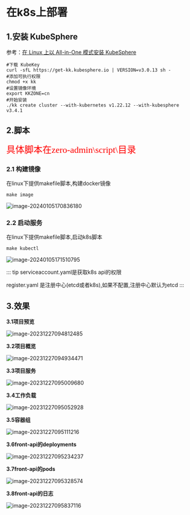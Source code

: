 # 在k8s上部署

## 1.安装 KubeSphere

参考：[在 Linux 上以 All-in-One 模式安装 KubeSphere](https://www.kubesphere.io/zh/docs/v3.4/quick-start/all-in-one-on-linux/)

```shell
#下载 KubeKey
curl -sfL https://get-kk.kubesphere.io | VERSION=v3.0.13 sh -
#添加可执行权限
chmod +x kk
#设置镜像环境
export KKZONE=cn
#开始安装
./kk create cluster --with-kubernetes v1.22.12 --with-kubesphere v3.4.1
```


## 2.脚本

<font face="宋体" color=red size=5>具体脚本在zero-admin\script\目录</font>

### 2.1 构建镜像

在linux下提供makefile脚本,构建docker镜像

```shell
make image

```

![image-20240105170836180](docker.assets/image-20240105170836180.png)

### 2.2 启动服务

在linux下提供makefile脚本,启动k8s脚本

```shell
make kubectl
```

![image-20240105171510795](k8s.assets/image-20240105171510795.png)

::: tip
serviceaccount.yaml是获取k8s api的权限

register.yaml 是注册中心(etcd或者k8s),如果不配置,注册中心默认为etcd
:::

## 3.效果

**3.1项目预览**

![image-20231227094812485](k8s.assets/image-20231227094812485.png)

**3.2项目概览**

![image-20231227094934471](k8s.assets/image-20231227094934471.png)

**3.3项目服务**

![image-20231227095009680](k8s.assets/image-20231227095009680.png)

**3.4工作负载**

![image-20231227095052928](k8s.assets/image-20231227095052928.png)

**3.5容器组**

![image-20231227095111216](k8s.assets/image-20231227095111216.png)

**3.6front-api的deployments**

![image-20231227095234237](k8s.assets/image-20231227095234237.png)

**3.7front-api的pods**

![image-20231227095328574](k8s.assets/image-20231227095328574.png)

**3.8front-api的日志**

![image-20231227095837116](k8s.assets/image-20231227095837116.png)

